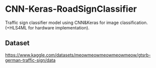 # CNN-Keras-RoadSignClassifier
Traffic sign classifier model using CNN&amp;Keras for image classification. (+HLS4ML for hardware implementation). 

## Dataset

https://www.kaggle.com/datasets/meowmeowmeowmeowmeow/gtsrb-german-traffic-sign/data


